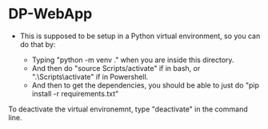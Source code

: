 # DP-WebApp

* This is supposed to be setup in a Python virtual environment, so you can do that by:

  * Typing "python -m venv ." when you are inside this directory. 
  * And then do "source Scripts/activate" if in bash, or ".\Scripts\activate" if in Powershell. 
  * And then to get the dependencies, you should be able to just do "pip install -r requirements.txt"


To deactivate the virtual environemnt, type "deactivate" in the command line.


